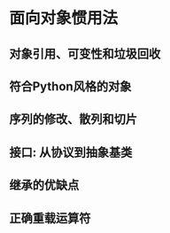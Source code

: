 # 面向对象惯用法

## 对象引用、可变性和垃圾回收

## 符合Python风格的对象

## 序列的修改、散列和切片

## 接口: 从协议到抽象基类

## 继承的优缺点

## 正确重载运算符
